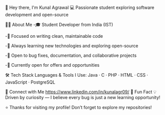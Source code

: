 👋 Hey there, I'm Kunal Agrawal
💻 Passionate student exploring software development and open-source


🧑‍💻 About Me
  -🎓 Student Developer from India (IST)

  -🧠 Focused on writing clean, maintainable code

  -🌱 Always learning new technologies and exploring open-source

  -💬 Open to bug fixes, documentation, and collaborative projects

  -🤝 Currently open for offers and opportunities


🛠️ Tech Stack
Languages & Tools I Use:
Java · C · PHP · HTML · CSS · JavaScript · PostgreSQL


🤝 Connect with Me
https://www.linkedin.com/in/kunalagr09/
🌟 Fun Fact
💡 Driven by curiosity — I believe every bug is just a new learning opportunity!


⭐️ Thanks for visiting my profile! Don’t forget to explore my repositories!
